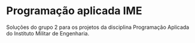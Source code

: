 # Programação aplicada IME
Soluções do grupo 2 para os projetos da disciplina Programação Aplicada do Instituto Militar de Engenharia.
